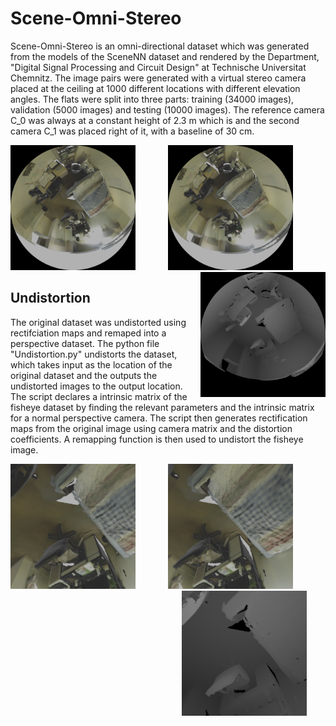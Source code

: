 # Scene-Omni-Stereo

Scene-Omni-Stereo is an omni-directional dataset which was generated from the models of the SceneNN dataset and rendered by the Department, "Digital Signal Processing and Circuit Design" at Technische Universitat Chemnitz. The image pairs were generated with a virtual stereo camera placed at the ceiling at 1000 different locations with different elevation angles. The flats were split into three parts: training (34000 images), validation (5000 images) and testing (10000 images). The reference camera C_0 was always at a constant height of 2.3 m which is and the second camera C_1 was placed right of it, with a baseline of 30 cm.


<p align="center">
  <img src="Resources/Distorted_Left.png" img align="left" width="200" height="200" alt= "Distorted"> 
  <img src="Resources/Distorted_Right.png" width="200" height="200"  >
  <img src="Resources/Distorted_Disparity.png" img align="right" width="200" height="200">
</p>




## Undistortion
The original dataset was undistorted using rectifciation maps and remaped into a perspective dataset.
The python file "Undistortion.py" undistorts the dataset, which takes input as the location of the original dataset and the outputs the undistorted images to the output location. The script declares a intrinsic matrix of the fisheye dataset by finding the relevant parameters and the intrinsic matrix for a normal perspective camera. The script then generates rectification maps from the original image using camera matrix and the distortion coefficients. A remapping function is then used to undistort the fisheye image.

<p align="center">
  <img src="Resources/Undistorted_Left.png" width="200" height="200" img align="left">
  <img src="Resources/Undistorted_Right.png" width="200" height="200" hspace="30">
  <img src="Resources/Undistorted_Disparity.png" width="200" height="200" hspace="30" img align="right">
</p>

